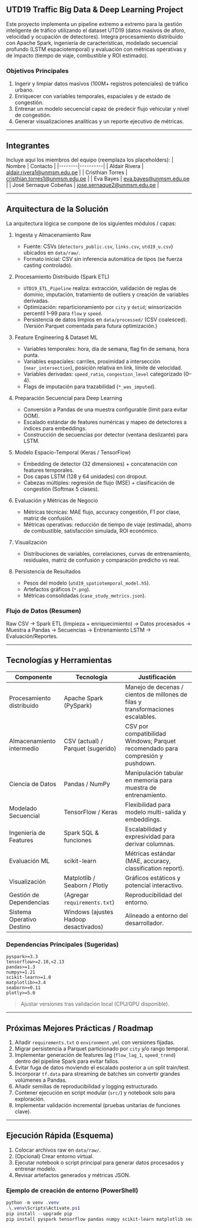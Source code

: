 ## UTD19 Traffic Big Data & Deep Learning Project

Este proyecto implementa un pipeline extremo a extremo para la gestión inteligente de tráfico utilizando el dataset UTD19 (datos masivos de aforo, velocidad y ocupación de detectores). Integra procesamiento distribuido con Apache Spark, ingeniería de características, modelado secuencial profundo (LSTM espaciotemporal) y evaluación con métricas operativas y de impacto (tiempo de viaje, combustible y ROI estimado).

### Objetivos Principales
1. Ingerir y limpiar datos masivos (100M+ registros potenciales) de tráfico urbano.
2. Enriquecer con variables temporales, espaciales y de estado de congestión.
3. Entrenar un modelo secuencial capaz de predecir flujo vehicular y nivel de congestión.
4. Generar visualizaciones analíticas y un reporte ejecutivo de métricas.

---
## Integrantes
Incluye aquí los miembros del equipo (reemplaza los placeholders):
| Nombre | Contacto |
|--------|----------|
| Aldair Rivera | aldair.rivera1@unmsm.edu.pe |
| Cristhian Torres | cristhian.torres1@unmsm.edu.pe |
| Eva Bayes | eva.bayes@unmsm.edu.pe |
| José Sernaque Cobeñas | jose.sernaque2@unmsm.edu.pe |

---
## Arquitectura de la Solución

La arquitectura lógica se compone de los siguientes módulos / capas:

1. Ingesta y Almacenamiento Raw
	- Fuente: CSVs (`detectors_public.csv`, `links.csv`, `utd19_u.csv`) ubicados en `data/raw/`.
	- Formato inicial: CSV sin inferencia automática de tipos (se fuerza casting controlado).

2. Procesamiento Distribuido (Spark ETL)
	- `UTD19_ETL_Pipeline` realiza: extracción, validación de reglas de dominio, imputación, tratamiento de outliers y creación de variables derivadas.
	- Optimización: reparticionamiento por `city` y `detid`; winsorización percentil 1–99 para `flow` y `speed`.
	- Persistencia de datos limpios en `data/processed/` (CSV coalesced). (Versión Parquet comentada para futura optimización.)

3. Feature Engineering & Dataset ML
	- Variables temporales: hora, día de semana, flag fin de semana, hora punta.
	- Variables espaciales: carriles, proximidad a intersección (`near_intersection`), posición relativa en link, límite de velocidad.
	- Variables derivadas: `speed_ratio`, `congestion_level` categorizado (0–4).
	- Flags de imputación para trazabilidad (`*_was_imputed`).

4. Preparación Secuencial para Deep Learning
	- Conversión a Pandas de una muestra configurable (limit para evitar OOM).
	- Escalado estándar de features numéricas y mapeo de detectores a índices para embeddings.
	- Construcción de secuencias por detector (ventana deslizante) para LSTM.

5. Modelo Espacio-Temporal (Keras / TensorFlow)
	- Embedding de detector (32 dimensiones) + concatenación con features temporales.
	- Dos capas LSTM (128 y 64 unidades) con dropout.
	- Cabezas múltiples: regresión de flujo (MSE) + clasificación de congestión (Softmax 5 clases).

6. Evaluación y Métricas de Negocio
	- Métricas técnicas: MAE flujo, accuracy congestión, F1 por clase, matriz de confusión.
	- Métricas operativas: reducción de tiempo de viaje (estimada), ahorro de combustible, satisfacción simulada, ROI económico.

7. Visualización
	- Distribuciones de variables, correlaciones, curvas de entrenamiento, residuales, matriz de confusión y comparación predicho vs real.

8. Persistencia de Resultados
	- Pesos del modelo (`utd19_spatiotemporal_model.h5`).
	- Artefactos gráficos (`*.png`).
	- Métricas consolidadas (`case_study_metrics.json`).

### Flujo de Datos (Resumen)
Raw CSV -> Spark ETL (limpieza + enriquecimiento) -> Datos procesados -> Muestra a Pandas -> Secuencias -> Entrenamiento LSTM -> Evaluación/Reportes.

---
## Tecnologías y Herramientas

| Componente | Tecnología | Justificación |
|------------|------------|---------------|
| Procesamiento distribuido | Apache Spark (PySpark) | Manejo de decenas / cientos de millones de filas y transformaciones escalables. |
| Almacenamiento intermedio | CSV (actual) / Parquet (sugerido) | CSV por compatibilidad Windows; Parquet recomendado para compresión y pushdown. |
| Ciencia de Datos | Pandas / NumPy | Manipulación tabular en memoria para muestra de entrenamiento. |
| Modelado Secuencial | TensorFlow / Keras | Flexibilidad para modelo multi-salida y embeddings. |
| Ingeniería de Features | Spark SQL & funciones | Escalabilidad y expresividad para derivar columnas. |
| Evaluación ML | scikit-learn | Métricas estándar (MAE, accuracy, classification report). |
| Visualización | Matplotlib / Seaborn / Plotly | Gráficos estáticos y potencial interactivo. |
| Gestión de Dependencias | (Agregar `requirements.txt`) | Reproducibilidad del entorno. |
| Sistema Operativo Destino | Windows (ajustes Hadoop desactivados) | Alineado a entorno del desarrollador. |

### Dependencias Principales (Sugeridas)
```
pyspark>=3.3
tensorflow>=2.10,<2.13
pandas>=1.3
numpy>=1.21
scikit-learn>=1.0
matplotlib>=3.4
seaborn>=0.11
plotly>=5.0
```

> Ajustar versiones tras validación local (CPU/GPU disponible).

---
## Próximas Mejores Prácticas / Roadmap
1. Añadir `requirements.txt` o `environment.yml` con versiones fijadas.
2. Migrar persistencia a Parquet particionado por `city` y/o rango temporal.
3. Implementar generación de features lag (`flow_lag_1`, `speed_trend`) dentro del pipeline Spark para evitar fallos.
4. Evitar fuga de datos moviendo el escalado posterior a un split train/test.
5. Incorporar `tf.data` para streaming de batches sin convertir grandes volúmenes a Pandas.
6. Añadir semillas de reproducibilidad y logging estructurado.
7. Contener ejecución en script modular (`src/`) y notebook solo para exploración.
8. Implementar validación incremental (pruebas unitarias de funciones clave).

---
## Ejecución Rápida (Esquema)
1. Colocar archivos raw en `data/raw/`.
2. (Opcional) Crear entorno virtual.
3. Ejecutar notebook o script principal para generar datos procesados y entrenar modelo.
4. Revisar artefactos generados y métricas JSON.

### Ejemplo de creación de entorno (PowerShell)
```powershell
python -m venv .venv
.\.venv\Scripts\Activate.ps1
pip install --upgrade pip
pip install pyspark tensorflow pandas numpy scikit-learn matplotlib seaborn plotly
```


